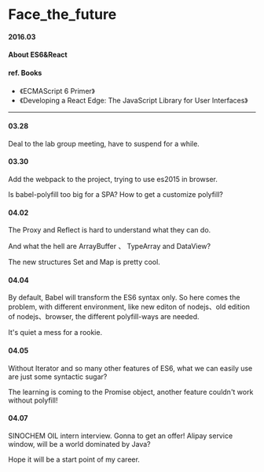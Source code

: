 # Face_the_future
#### 2016.03

#### About ES6&amp;React

#### ref. Books
* 《ECMAScript 6 Primer》
* 《Developing a React Edge: The JavaScript Library for User Interfaces》

---

#### 03.28

Deal to the lab group meeting, have to suspend for a while.

#### 03.30

Add the webpack to the project, trying to use es2015 in browser.

Is babel-polyfill too big for a SPA? How to get a customize polyfill?

#### 04.02

The Proxy and Reflect is hard to understand what they can do.

And what the hell are ArrayBuffer 、 TypeArray and DataView?

The new structures Set and Map is pretty cool.

#### 04.04

By default, Babel will transform the ES6 syntax only. So here comes the problem, with different environment,
like new editon of nodejs、old edition of nodejs、browser, the different polyfill-ways are needed.

It's quiet a mess for a rookie.

#### 04.05

Without Iterator and so many other features of ES6, what we can easily use are just some syntactic sugar?

The learning is coming to the Promise object, another feature couldn't work without polyfill!

#### 04.07

SINOCHEM OIL intern interview. Gonna to get an offer! Alipay service window, will be a world dominated by Java?

Hope it will be a start point of my career.